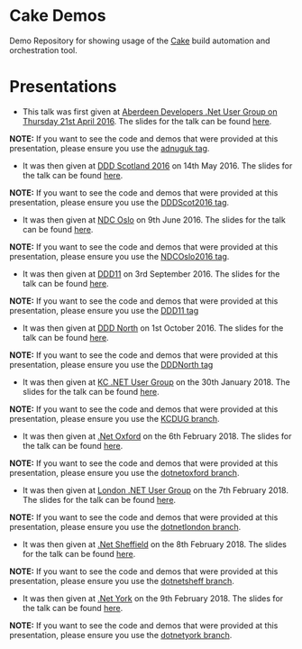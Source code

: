 # Cake Demos

Demo Repository for showing usage of the [Cake](https://cakebuild.net/) build automation and orchestration tool.

# Presentations

* This talk was first given at [Aberdeen Developers .Net User Group on Thursday 21st April 2016](https://www.aberdeendevelopers.co.uk/april-2016-meeting-gary-ewan-park/).  The slides for the talk can be found [here](https://www.slideshare.net/gep13/having-your-cake-and-eating-it-too).

**NOTE:** If you want to see the code and demos that were provided at this presentation, please ensure you use the [adnuguk tag](https://github.com/gep13/CakeDemos/releases/tag/adnuguk).

* It was then given at [DDD Scotland 2016](https://ddd.scot/) on 14th May 2016.  The slides for the talk can be found [here](https://www.slideshare.net/gep13/having-your-cake-and-eating-it-too-dddscotland).

**NOTE:** If you want to see the code and demos that were provided at this presentation, please ensure you use the [DDDScot2016 tag](https://github.com/gep13/CakeDemos/releases/tag/DDDScot2016).

* It was then given at [NDC Oslo](https://ndcoslo.com/) on 9th June 2016.  The slides for the talk can be found [here](https://www.slideshare.net/gep13/having-your-cake-and-eating-it-too-ndc-oslo-2016).

**NOTE:** If you want to see the code and demos that were provided at this presentation, please ensure you use the [NDCOslo2016 tag](https://github.com/gep13/CakeDemos/releases/tag/NDCOslo2016).

* It was then given at [DDD11](https://developerdeveloperdeveloper.com/) on 3rd September 2016.  The slides for the talk can be found [here](https://www.slideshare.net/gep13/a-piece-of-cake-ddd11-reading).

**NOTE:** If you want to see the code and demos that were provided at this presentation, please ensure you use the [DDD11 tag](https://github.com/gep13/CakeDemos/releases/tag/DDD11)

* It was then given at [DDD North](http://www.dddnorth.co.uk/) on 1st October 2016.  The slides for the talk can be found [here](https://www.slideshare.net/gep13/a-piece-of-cake-ddd-north).

**NOTE:** If you want to see the code and demos that were provided at this presentation, please ensure you use the [DDDNorth tag](https://github.com/gep13/CakeDemos/releases/tag/DDDNorth)

* It was then given at [KC .NET User Group](https://www.meetup.com/KC-NET-User-Group) on the 30th January 2018.  The slides for the talk can be found [here](https://gitpitch.com/gep13/CakeDemos/KCDUG#/).

**NOTE:** If you want to see the code and demos that were provided at this presentation, please ensure you use the [KCDUG branch](https://github.com/gep13/CakeDemos/tree/KCDUG).

* It was then given at [.Net Oxford](https://www.meetup.com/dotnetoxford) on the 6th February 2018.  The slides for the talk can be found [here](https://gitpitch.com/gep13/CakeDemos/dotnetoxford#/).

**NOTE:** If you want to see the code and demos that were provided at this presentation, please ensure you use the [dotnetoxford branch](https://github.com/gep13/CakeDemos/tree/dotnetoxford).

* It was then given at [London .NET User Group](https://www.meetup.com/London-NET-User-Group) on the 7th February 2018.  The slides for the talk can be found [here](https://gitpitch.com/gep13/CakeDemos/dotnetlondon#/).

**NOTE:** If you want to see the code and demos that were provided at this presentation, please ensure you use the [dotnetlondon branch](https://github.com/gep13/CakeDemos/tree/dotnetlondon).

* It was then given at [.Net Sheffield](https://www.meetup.com/dotnetsheff) on the 8th February 2018.  The slides for the talk can be found [here](https://gitpitch.com/gep13/CakeDemos/dotnetsheff#/).

**NOTE:** If you want to see the code and demos that were provided at this presentation, please ensure you use the [dotnetsheff branch](https://github.com/gep13/CakeDemos/tree/dotnetsheff).

* It was then given at [.Net York](https://www.meetup.com/dotnetYork) on the 9th February 2018.  The slides for the talk can be found [here](https://gitpitch.com/gep13/CakeDemos/dotnetyork#/).

**NOTE:** If you want to see the code and demos that were provided at this presentation, please ensure you use the [dotnetyork branch](https://github.com/gep13/CakeDemos/tree/dotnetyork).
